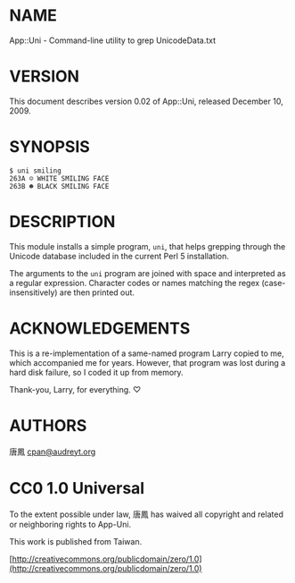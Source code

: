 # NAME

App::Uni - Command-line utility to grep UnicodeData.txt

# VERSION

This document describes version 0.02 of App::Uni, released December 10, 2009.

# SYNOPSIS

    $ uni smiling
    263A ☺ WHITE SMILING FACE
    263B ☻ BLACK SMILING FACE

# DESCRIPTION

This module installs a simple program, `uni`, that helps grepping through
the Unicode database included in the current Perl 5 installation.

The arguments to the `uni` program are joined with space and interpreted
as a regular expression.  Character codes or names matching the regex
(case-insensitively) are then printed out.

# ACKNOWLEDGEMENTS

This is a re-implementation of a same-named program Larry copied to me,
which accompanied me for years.  However, that program was lost during a
hard disk failure, so I coded it up from memory.

Thank-you, Larry, for everything. ♡

# AUTHORS

唐鳳 <cpan@audreyt.org>

# CC0 1.0 Universal

To the extent possible under law, 唐鳳 has waived all copyright and related
or neighboring rights to App-Uni.

This work is published from Taiwan.

[http://creativecommons.org/publicdomain/zero/1.0](http://creativecommons.org/publicdomain/zero/1.0)